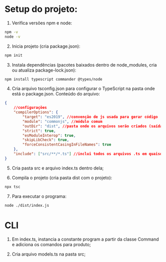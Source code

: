 # Setup do projeto:

1. Verifica versões npm e node:
```bash
npm -v
node -v
```

2. Inicia projeto (cria package.json):
```bash
npm init
```

3. Instala dependências (pacotes baixados dentro de node_modules, cria ou atualiza package-lock.json):
```bash
npm install typescript commander @types/node
```

4. Cria arquivo tsconfig.json para configurar o TypeScript na pasta onde está o package.json. Conteúdo do arquivo:
```json
{
    //configurações
    "compilerOptions": {
        "target": "es2019", //convenção de js usada para gerar código
        "module": "commonjs", //módulo comum
        "outDir": "dist", //pasta onde os arquivos serão criados (saída)
        "strict": true,
        "esModuleInterop": true,
        "skipLibCheck": true,
        "forceConsistentCasingInFileNames": true
    },
    "include": ["src/**/*.ts"] //inclui todos os arquivos .ts em quaisquer pastas dentro da pasta src
}
```

5. Cria pasta src e arquivo index.ts dentro dela;

6. Compila o projeto (cria pasta dist com o projeto):

```bash
npx tsc
```

7. Para executar o programa:
```bash
node ./dist/index.js
```

# CLI

1. Em index.ts, instancia a constante program a partir da classe Command e adiciona os comandos para produto;

2. Cria arquivo models.ts na pasta src;

